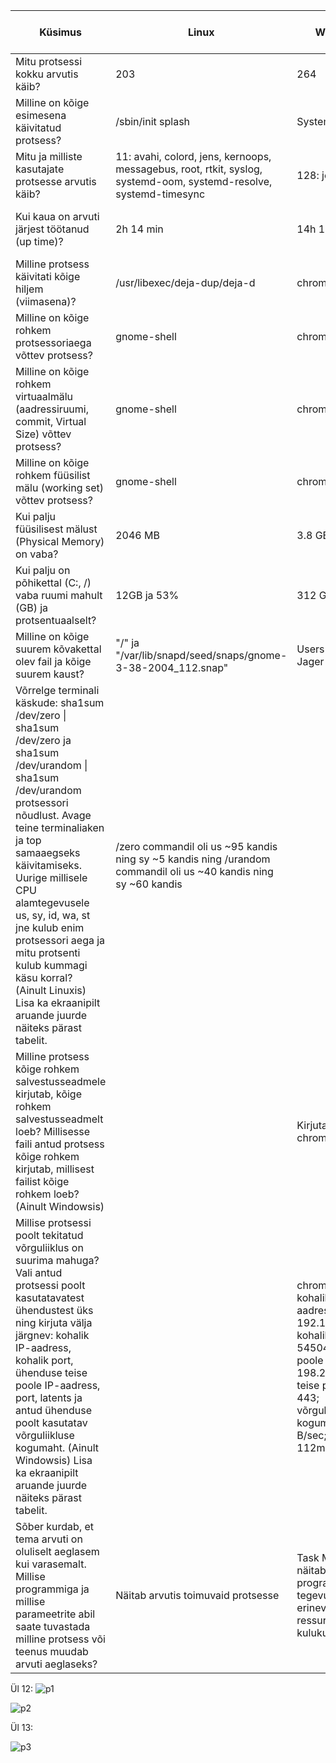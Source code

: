 | Küsimus                                                                                                                                                                                                                                                                                                                                                                                                              | Linux                                                                                                              | Windows                                                                                                                                                                     | Linuxis kasutatud käsklus                                                                 | Windowsis kasutatud tööriist          |
|----------------------------------------------------------------------------------------------------------------------------------------------------------------------------------------------------------------------------------------------------------------------------------------------------------------------------------------------------------------------------------------------------------------------|--------------------------------------------------------------------------------------------------------------------|-----------------------------------------------------------------------------------------------------------------------------------------------------------------------------|-------------------------------------------------------------------------------------------|---------------------------------------|
| Mitu protsessi kokku arvutis käib?                                                                                                                                                                                                                                                                                                                                                                                   | 203                                                                                                                | 264                                                                                                                                                                         | ps -e \| wc -l                                                                            | Task Manager -> Performance           |
| Milline on kõige esimesena käivitatud protsess?                                                                                                                                                                                                                                                                                                                                                                      | /sbin/init splash                                                                                                  | System                                                                                                                                                                      | ps -eaf                                                                                   | Process Explorer -> Start Time        |
| Mitu ja milliste kasutajate protsesse arvutis käib?                                                                                                                                                                                                                                                                                                                                                                  | 11: avahi, colord, jens, kernoops, messagebus, root, rtkit, syslog, systemd-oom, systemd-resolve, systemd-timesync | 128: jensjaag                                                                                                                                                               | ps -eaf                                                                                   | Task Manager -> Users                 |
| Kui kaua on arvuti järjest töötanud (up time)?                                                                                                                                                                                                                                                                                                                                                                       | 2h 14 min                                                                                                          | 14h 13min                                                                                                                                                                   | uptime                                                                                    | Task Manager -> Performance -> CPU    |
| Milline protsess käivitati kõige hiljem (viimasena)?                                                                                                                                                                                                                                                                                                                                                                 | /usr/libexec/deja-dup/deja-d                                                                                       | chrome.exe                                                                                                                                                                  | ps -eaf                                                                                   | Process Explorer -> Start Time        |
| Milline on kõige rohkem protsessoriaega võttev protsess?                                                                                                                                                                                                                                                                                                                                                             | gnome-shell                                                                                                        | chrome.exe                                                                                                                                                                  | top                                                                                       | Process Explorer -> CPU Time          |
| Milline on kõige rohkem virtuaalmälu (aadressiruumi, commit, Virtual Size) võttev protsess?                                                                                                                                                                                                                                                                                                                          | gnome-shell                                                                                                        | chrome.exe                                                                                                                                                                  | top                                                                                       | Process Explorer -> Virtual Size      |
| Milline on kõige rohkem füüsilist mälu (working set) võttev protsess?                                                                                                                                                                                                                                                                                                                                                | gnome-shell                                                                                                        | chrome.exe                                                                                                                                                                  | top                                                                                       | Process Explorer -> Working Set       |
| Kui palju füüsilisest mälust (Physical Memory) on vaba?                                                                                                                                                                                                                                                                                                                                                              | 2046 MB                                                                                                            | 3.8 GB                                                                                                                                                                      | free -m                                                                                   | Task Manager -> Performance -> Memory |
| Kui palju on põhikettal (C:, /) vaba ruumi mahult (GB) ja protsentuaalselt?                                                                                                                                                                                                                                                                                                                                          | 12GB ja 53%                                                                                                        | 312 GB ja 65%                                                                                                                                                               | df -h                                                                                     | WinDirStat                            |
| Milline on kõige suurem kõvakettal olev fail ja kõige suurem kaust?                                                                                                                                                                                                                                                                                                                                                  | "/" ja "/var/lib/snapd/seed/snaps/gnome-3-38-2004_112.snap"                                                        | Users ja OS-Jager-U22.vdi                                                                                                                                                   | du -a / \| sort -n -r \| head -n 50 ja                                                    | WinDirStat                            |
| Võrrelge terminali käskude: sha1sum /dev/zero \| sha1sum /dev/zero ja sha1sum /dev/urandom \| sha1sum /dev/urandom protsessori nõudlust. Avage teine terminaliaken ja top samaaegseks käivitamiseks. Uurige millisele CPU alamtegevusele us, sy, id, wa, st jne kulub enim protsessori aega ja mitu protsenti kulub kummagi käsu korral? (Ainult Linuxis) Lisa ka ekraanipilt aruande juurde näiteks pärast tabelit. | /zero commandil oli us ~95 kandis ning sy ~5 kandis ning /urandom commandil oli us ~40 kandis ning sy ~60 kandis   |                                                                                                                                                                             | sha1sum /dev/zero \| sha1sum /dev/zero, sha1sum /dev/urandom \| sha1sum /dev/urandom, top |                                       |
| Milline protsess kõige rohkem salvestusseadmele kirjutab, kõige rohkem salvestusseadmelt loeb? Millisesse faili antud protsess kõige rohkem kirjutab, millisest failist kõige rohkem loeb? (Ainult Windowsis)                                                                                                                                                                                                        |                                                                                                                    | Kirjutab ja loeb chrome.exe                                                                                                                                                 |                                                                                           | Task Manager -> Resource monitor      |
| Millise protsessi poolt tekitatud võrguliiklus on suurima mahuga? Vali antud protsessi poolt kasutatavatest ühendustest üks ning kirjuta välja järgnev: kohalik IP-aadress, kohalik port, ühenduse teise poole IP-aadress, port, latents ja antud ühenduse poolt kasutatav võrguliikluse kogumaht. (Ainult Windowsis) Lisa ka ekraanipilt aruande juurde näiteks pärast tabelit.                                     |                                                                                                                    | chrome.exe, kohalik IP-aadress: 192.168.10.9; kohalik port: 54504; teise poole IP: 198.252.206.25; teise poole port: 443; võrguliikluse kogumaht: 1052 B/sec; latents 112ms |                                                                                           | Task Manager -> Resource monitor      |
| Sõber kurdab, et tema arvuti on oluliselt aeglasem kui varasemalt. Millise programmiga ja millise parameetrite abil saate tuvastada milline protsess või teenus muudab arvuti aeglaseks?                                                                                                                                                                                                                             | Näitab arvutis toimuvaid protsesse                                                                                 | Task Manager näitab programmide tegevusi ning erinevate ressursside kulukusi                                                                                                | top                                                                                       | Task Manager                          |

Ül 12:
![p1](https://user-images.githubusercontent.com/92860669/193823856-05953a52-05a8-44e1-a3e9-e33519fa73c1.jpg)

![p2](https://user-images.githubusercontent.com/92860669/193823928-c97c36c9-072b-4af9-8895-02965d6b7249.jpg)

Ül 13:

![p3](https://user-images.githubusercontent.com/92860669/193823967-c4a24c01-b796-4c46-9e88-7aa10e7ad40a.jpg)





